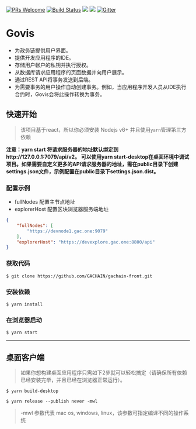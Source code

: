 [![PRs Welcome](https://img.shields.io/badge/PRs-welcome-brightgreen.svg?style=flat-square)](http://makeapullrequest.com)
[![Build Status](https://travis-ci.org/GACHAIN/gachain-front.svg?branch=master)](https://travis-ci.org/GACHAIN/gachain-front)
[![](https://tokei.rs/b1/github/GACHAIN/gachain-front)](https://github.com/GACHAIN/gachain-front)
![](https://reposs.herokuapp.com/?path=GACHAIN/gachain-front&style=flat)
[![Gitter](https://badges.gitter.im/Join%20Chat.svg)](https://gitter.im/GACHAIN?utm_source=badge&utm_medium=badge&utm_campaign=pr-badge)


# Govis

- 为政务链提供用户界面。
- 提供开发应用程序的IDE。
- 存储用户帐户的私钥并执行授权。
- 从数据库请求应用程序的页面数据并向用户展示。
- 通过REST API将事务发送到后端。
- 为需要事务的用户操作自动创建事务。例如，当应用程序开发人员从IDE执行合约时，Govis会将此操作转换为事务。

## 快速开始

> 该项目基于react，所以你必须安装 Nodejs v6+ 并且使用`yarn`管理第三方依赖

**注意：yarn start 将请求服务器的地址默认绑定到http://127.0.0.1:7079/api/v2。 可以使用yarn start-desktop在桌面环境中调试项目。如果需要自定义更多的API请求服务器的地址，需在public目录下创建settings.json文件，示例配置在public目录下settings.json.dist。**

### 配置示例
- fullNodes 配置主节点地址
- explorerHost 配置区块浏览器服务端地址

```json
{
    "fullNodes": [
        "https://devnode1.gac.one:9079"
    ],
    "explorerHost": "https://devexplore.gac.one:8800/api"
}
```

### 获取代码
`$ git clone https://github.com/GACHAIN/gachain-front.git`

### 安装依赖
`$ yarn install`

### 在浏览器启动
`$ yarn start`

---

## 桌面客户端

> 如果你想构建桌面应用程序只需如下2步就可以轻松搞定（请确保所有依赖已经安装完毕，并且已经在浏览器正常运行）。

`$ yarn build-desktop`

`$ yarn release --publish never -mwl`

> -mwl 参数代表 mac os, windows, linux，该参数可指定编译不同的操作系统